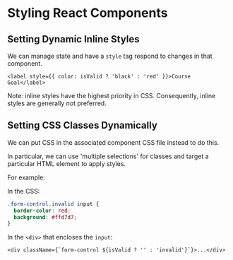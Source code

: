 # Styling React Components

## Setting Dynamic Inline Styles

We can manage state and have a `style` tag respond to changes in that component.

```tsx
<label style={{ color: isValid ? 'black' : 'red' }}>Course Goal</label>
```

Note: inline styles have the highest priority in CSS.
Consequently, inline styles are generally not preferred.

## Setting CSS Classes Dynamically

We can put CSS in the associated component CSS file instead to do this.

In particular, we can use 'multiple selections' for classes and target a particular
HTML element to apply styles.

For example:

In the CSS:

```css
.form-control.invalid input {
  border-color: red;
  background: #ffd7d7;
}
```

In the `<div>` that encloses the `input`:

```tsx
<div className={`form-control ${isValid ? '' : 'invalid'}`}>...</div>
```
